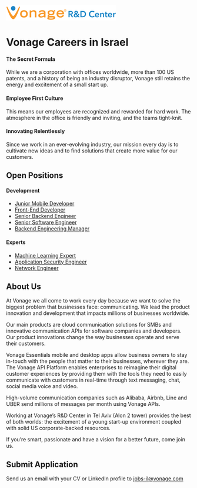 ![Vonage Logo](/Images/logo-RnD-web.png)
# Vonage Careers in Israel

#### The Secret Formula
While we are a corporation with offices worldwide, more than 100 US patents, and a history of being an industry disruptor, Vonage still retains the energy and excitement of a small start up.

#### Employee First Culture
This means our employees are recognized and rewarded for hard work. The atmosphere in the office is friendly and inviting, and the teams tight-knit.

#### Innovating Relentlessly
Since we work in an ever-evolving industry, our mission every day is to cultivate new ideas and to find solutions that create more value for our customers.


## Open Positions
#### Development
* [Junior Mobile Developer](/Positions/JuniorMobileDeveloper.md)
* [Front-End Developer](/Positions/FrontEndDeveloper.md)
* [Senior Backend Engineer](/Positions/SeniorBackendEngineer.md)
* [Senior Software Engineer](/Positions/SeniorSoftwareEngineer.md)
* [Backend Engineering Manager](/Positions/BackendEngineeringManager.md)

#### Experts
* [Machine Learning Expert](/Positions/MachineLearningExpert.md)
* [Application Security Engineer](/Positions/ApplicationSecurityEngineer.md)
* [Network Engineer](/Positions/NetworkEngineer.md)


## About Us

At Vonage we all come to work every day because we want to solve the biggest problem that businesses face: communicating. We lead the product innovation and development that impacts millions of businesses worldwide.

Our main products are cloud communication solutions for SMBs and innovative communication APIs for software companies and developers. Our product innovations change the way businesses operate and serve their customers.

Vonage Essentials mobile and desktop apps allow business owners to stay in-touch with the people that matter to their businesses, wherever they are. The Vonage API Platform enables enterprises to reimagine their digital customer experiences by providing them with the tools they need to easily communicate with customers in real-time through text messaging, chat, social media voice and video.

High-volume communication companies such as Alibaba, Airbnb, Line and UBER send millions of messages per month using Vonage APIs.

Working at Vonage’s R&D Center in Tel Aviv (Alon 2 tower) provides the best of both worlds: the excitement of a young start-up environment coupled with solid US corporate-backed resources.

If you’re smart, passionate and have a vision for a better future, come join us.

## Submit Application
Send us an email with your CV or LinkedIn profile to <a href="mailto:jobs-il@vonage.com">jobs-il@vonage.com</a>

